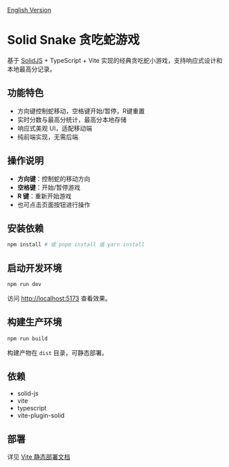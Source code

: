 [English Version](./README_EN.md)

# Solid Snake 贪吃蛇游戏

基于 [SolidJS](https://solidjs.com/) + TypeScript + Vite 实现的经典贪吃蛇小游戏，支持响应式设计和本地最高分记录。

## 功能特色
- 方向键控制蛇移动，空格键开始/暂停，R键重置
- 实时分数与最高分统计，最高分本地存储
- 响应式美观 UI，适配移动端
- 纯前端实现，无需后端

## 操作说明
- **方向键**：控制蛇的移动方向
- **空格键**：开始/暂停游戏
- **R 键**：重新开始游戏
- 也可点击页面按钮进行操作

## 安装依赖

```bash
npm install # 或 pnpm install 或 yarn install
```

## 启动开发环境

```bash
npm run dev
```

访问 [http://localhost:5173](http://localhost:5173) 查看效果。

## 构建生产环境

```bash
npm run build
```

构建产物在 `dist` 目录，可静态部署。

## 依赖
- solid-js
- vite
- typescript
- vite-plugin-solid

## 部署

详见 [Vite 静态部署文档](https://vite.dev/guide/static-deploy.html)
